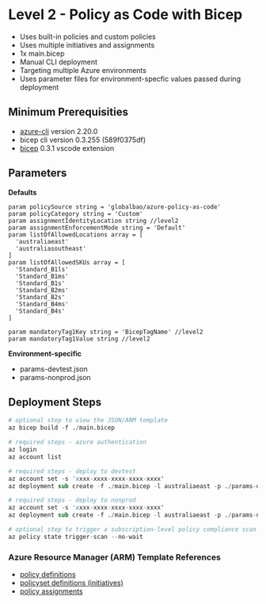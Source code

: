 # Level 2 - Policy as Code with Bicep

* Uses built-in policies and custom policies
* Uses multiple initiatives and assignments
* 1x main.bicep
* Manual CLI deployment
* Targeting multiple Azure environments
* Uses parameter files for environment-specfic values passed during deployment

## Minimum Prerequisities

* [azure-cli](https://docs.microsoft.com/en-us/cli/azure/install-azure-cli) version 2.20.0
* bicep cli version 0.3.255 (589f0375df)
* [bicep](https://marketplace.visualstudio.com/items?itemName=ms-azuretools.vscode-bicep) 0.3.1 vscode extension

## Parameters

**Defaults**
```bicep
param policySource string = 'globalbao/azure-policy-as-code'
param policyCategory string = 'Custom'
param assignmentIdentityLocation string //level2
param assignmentEnforcementMode string = 'Default'
param listOfAllowedLocations array = [
  'australiaeast'
  'australiasoutheast'
]
param listOfAllowedSKUs array = [
  'Standard_B1ls'
  'Standard_B1ms'
  'Standard_B1s'
  'Standard_B2ms'
  'Standard_B2s'
  'Standard_B4ms'
  'Standard_B4s'
]

param mandatoryTag1Key string = 'BicepTagName' //level2
param mandatoryTag1Value string //level2
```

**Environment-specific**
* params-devtest.json
* params-nonprod.json

## Deployment Steps

```s
# optional step to view the JSON/ARM template
az bicep build -f ./main.bicep

# required steps - azure authentication
az login
az account list

# required steps - deploy to devtest
az account set -s 'xxxx-xxxx-xxxx-xxxx-xxxx'
az deployment sub create -f ./main.bicep -l australiaeast -p ./params-devtest.json

# required steps - deploy to nonprod
az account set -s 'xxxx-xxxx-xxxx-xxxx-xxxx'
az deployment sub create -f ./main.bicep -l australiaeast -p ./params-nonprod.json

# optional step to trigger a subscription-level policy compliance scan (uses current sub context)
az policy state trigger-scan --no-wait
```

### Azure Resource Manager (ARM) Template References

* [policy definitions](https://docs.microsoft.com/en-us/azure/templates/microsoft.authorization/policydefinitions?tabs=json)
* [policyset definitions (initiatives)](https://docs.microsoft.com/en-us/azure/templates/microsoft.authorization/policysetdefinitions?tabs=json)
* [policy assignments](https://docs.microsoft.com/en-us/azure/templates/microsoft.authorization/policyassignments?tabs=json)